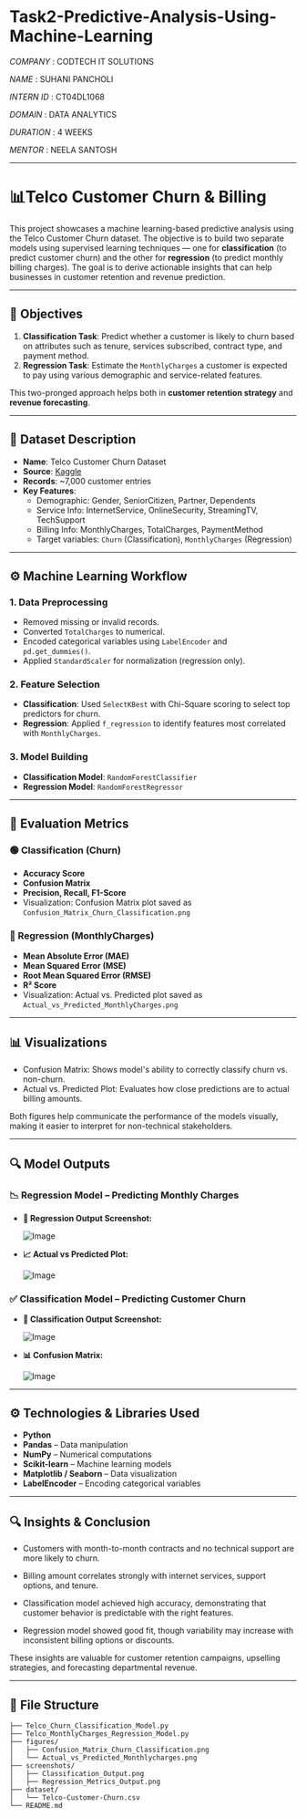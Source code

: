 # Task2-Predictive-Analysis-Using-Machine-Learning
*COMPANY* : CODTECH IT SOLUTIONS

*NAME* : SUHANI PANCHOLI

*INTERN ID* : CT04DL1068

*DOMAIN* : DATA ANALYTICS

*DURATION* : 4 WEEKS

*MENTOR* : NEELA SANTOSH

---
# 📊Telco Customer Churn & Billing

This project showcases a machine learning-based predictive analysis using the Telco Customer Churn dataset. The objective is to build two separate models using supervised learning techniques — one for **classification** (to predict customer churn) and the other for **regression** (to predict monthly billing charges). The goal is to derive actionable insights that can help businesses in customer retention and revenue prediction.

---

## 🎯 Objectives

1. **Classification Task**: Predict whether a customer is likely to churn based on attributes such as tenure, services subscribed, contract type, and payment method.
2. **Regression Task**: Estimate the `MonthlyCharges` a customer is expected to pay using various demographic and service-related features.

This two-pronged approach helps both in **customer retention strategy** and **revenue forecasting**.

---

## 📁 Dataset Description

- **Name**: Telco Customer Churn Dataset
- **Source**: [Kaggle](https://www.kaggle.com/datasets/blastchar/telco-customer-churn)
- **Records**: ~7,000 customer entries
- **Key Features**:
  - Demographic: Gender, SeniorCitizen, Partner, Dependents
  - Service Info: InternetService, OnlineSecurity, StreamingTV, TechSupport
  - Billing Info: MonthlyCharges, TotalCharges, PaymentMethod
  - Target variables: `Churn` (Classification), `MonthlyCharges` (Regression)

---

## ⚙️ Machine Learning Workflow

### 1. Data Preprocessing
- Removed missing or invalid records.
- Converted `TotalCharges` to numerical.
- Encoded categorical variables using `LabelEncoder` and `pd.get_dummies()`.
- Applied `StandardScaler` for normalization (regression only).

### 2. Feature Selection
- **Classification**: Used `SelectKBest` with Chi-Square scoring to select top predictors for churn.
- **Regression**: Applied `f_regression` to identify features most correlated with `MonthlyCharges`.

### 3. Model Building
- **Classification Model**: `RandomForestClassifier`
- **Regression Model**: `RandomForestRegressor`

---

## 🧪 Evaluation Metrics

### 🟢 Classification (Churn)
- **Accuracy Score**
- **Confusion Matrix**
- **Precision, Recall, F1-Score**
- Visualization: Confusion Matrix plot saved as `Confusion_Matrix_Churn_Classification.png`

### 🔵 Regression (MonthlyCharges)
- **Mean Absolute Error (MAE)**
- **Mean Squared Error (MSE)**
- **Root Mean Squared Error (RMSE)**
- **R² Score**
- Visualization: Actual vs. Predicted plot saved as `Actual_vs_Predicted_MonthlyCharges.png`

---

## 📊 Visualizations

- Confusion Matrix: Shows model's ability to correctly classify churn vs. non-churn.
- Actual vs. Predicted Plot: Evaluates how close predictions are to actual billing amounts.

Both figures help communicate the performance of the models visually, making it easier to interpret for non-technical stakeholders.

---

## 🔍 Model Outputs
### 📉 Regression Model – Predicting Monthly Charges
  - **📄 Regression Output Screenshot:**

     ![Image](https://github.com/user-attachments/assets/dbf6fed4-1be0-4759-8d8f-ff5a4573324e)
  
  - **📈 Actual vs Predicted Plot:**
  
     ![Image](https://github.com/user-attachments/assets/7779c719-7bbc-4394-bb3d-2ee1eaf6bafb)
    
### ✅ Classification Model – Predicting Customer Churn
  - **📄 Classification Output Screenshot:**

     ![Image](https://github.com/user-attachments/assets/3be29eb2-d5f3-49ab-b803-5d4ec5dac424)
  
  - **📊 Confusion Matrix:**

    ![Image](https://github.com/user-attachments/assets/2a1b37e8-d6fa-4295-8023-8d82b51b1062)

---

## ⚙️ Technologies & Libraries Used

- **Python**
- **Pandas** – Data manipulation
- **NumPy** – Numerical computations
- **Scikit-learn** – Machine learning models
- **Matplotlib / Seaborn** – Data visualization
- **LabelEncoder** – Encoding categorical variables

---

## 🔍 Insights & Conclusion
- Customers with month-to-month contracts and no technical support are more likely to churn.

- Billing amount correlates strongly with internet services, support options, and tenure.

- Classification model achieved high accuracy, demonstrating that customer behavior is predictable with the right features.

- Regression model showed good fit, though variability may increase with inconsistent billing options or discounts.

These insights are valuable for customer retention campaigns, upselling strategies, and forecasting departmental revenue.

---

## 📁 File Structure

```plaintext
├── Telco_Churn_Classification_Model.py
├── Telco_MonthlyCharges_Regression_Model.py
├── figures/
│   ├── Confusion_Matrix_Churn_Classification.png
│   └── Actual_vs_Predicted_Monthlycharges.png
├── screenshots/                      
│   ├── Classification_Output.png
│   ├── Regression_Metrics_Output.png
├── dataset/
│   └── Telco-Customer-Churn.csv
└── README.md
